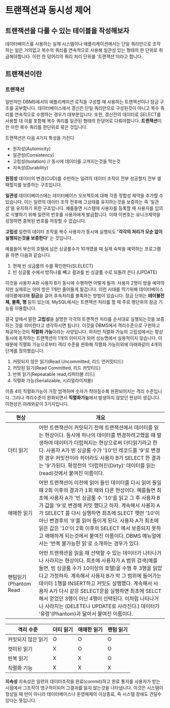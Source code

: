 # 트랜잭션과 동시성 제어
## 트랜잭션을 다룰 수 있는 테이블을 작성해보자
데이터베이스를 사용하는 실제 시스템이나 애플리케이션에서는 단일 쿼리만으로 조작하는 일은 거의없고 복수의 쿼리를 연속적으로 사용해 일관성 있는 형태의 한 단위로 취급해야합니다. 이런 한 덩어리의 쿼리 처리 단위를 '트랜잭션'이라고 합니다. 

## 트랜잭션이란
### 트랜잭션
일반적인 DBMS에서의 애플리케이션 로직을 구성할 때 사용하는 트랜잭션이나 잠금 구조를 공부합니다. 데이터베이스에서 갱신은 단일 쿼리만으로 구성된것이 아니고 복수 쿼리를 연속적으로 수행하는 경우가 대부분입니다. 또한, 갱신전의 데이터로 SELECT를 사용할 대 이를 포함해 복수 쿼리를 일관된 형태의 한덩어로 다뤄야합니다. **트랜잭션**이란 이런 복수 쿼리를 한단위로 묶은 것입니다.

트랜잭션은 다음 4가지 특성을 가진다
* 원자성(Automicity)
* 일관성(Consistency)
* 고립성(Isolation) // 동시에 데이터를 고쳐지는것을 막는것
* 지속성(Durability)

**원장성**
데이터의 변경(CUD)를 수반하는 일려의 데이터 조작이 전부 성공할지 전부 샐패할지를 보증하는 구조입니다.

**일관성**
데이터베이스에는 데이터베이스 오브젝트에 대해 각종 정합성 제약을 추가할 수 있습니다. 이는 일련의 데이터 조작 전후에 그상태를 유지하는것을 보증하는 즉 '일관성'을 유지하기 위한 구조입니다. 예를들면 시스템에 사용자를 등록할 때 사용자를 임의로 식별하기 위해 일련의 번호를 사용자에게 발급합니다. 이때 이번호는 유니크제약을 성정하면 중복된 번호를 저장할 수 없습니다.

**고립성**
일련의 데이터 조작을 복수 사용자가 동시에 실행되도 **'각각의 처리가 모순 없이 실행되는것을 보증한다'** 는 것입니다. 

예를들어 부산의 호텔에 남은 싱글룸수가 10개였을 때 실제 숙박을 예약하는 프로그램을 하면 다음과 같습니다.
1. 현재 빈 싱금룸의 수를 확인한다(SLELECT)
2. 빈 싱글룸 수에서 방하나를 빼고 결과를 빈 싱글룸 수로 되돌려 쓴다.(UPDATE)

이것을 사용자 A와 사용자 B가 동시에 수행하면 어떻게 될까. 사용자 2명이 방을 예약하지만 실제로는 아마 방은 1개만 줄어들게 될겁니다. 이런 사태를 막기위해 데이터베이스 테이블에대해 **잠금**을 걸어 후속처리를 블록하는 방법이 있습니다. 잠금 단위는 **테이블전체, 블록, 행** 등이 있는데, MySQL에서는 트랜잭션 처리를 할 때 주로 행단위의 잠금 기능을 이용합니다. 

결국 앞에서 말한 **고립성**을 설명한 각각의 트랜잭션 처리를 순서대로 실행되는것을 보증하는 것을 의미한다고 생각하시면 됩니다. 이것을 DBMS에서 격리수준으로 구현하고 제공하는것이 **직렬화 가능**이라는 사양입니다. 하지만 직렬화 가능의 고립성에서는 항상 동시에 동작하는 트랜잭션이 1개의 이미지가 되어 성능명에서 실용적이지 않습니다. 이때문에 직렬화 가능으로부터 격리 수준을 완화해 직렬화 가능이외에 아래와같이 4개의 단계를 정의했습니다.

1. 커밋되지 않은 읽기(Read Uncommitted, 리드 언커밋티드)
2. 커밋된 읽기(Read Committed, 리드 커밋티드)
3. 반복 읽기(Repeatable read,리피터블 리드)
4. 직렬화 가능(Serializable, 시리얼라이저블)

이중 4의 직렬화가능이 가장 엄격하며 숫자가 작아질수록 완환되어지는 격리 수준입니다. 그러나 격리수준이 완화되면서 **직렬화가능**에서 발생하지 않았던 현상이 생깁니다. 이현상은 아래와같이 3가지입니다.

|현상|개요|
|-|-|
|더티 읽기 | 어떤 트랜잭션이 커밋되기 전에 트랜잭션에서 데이터를 읽는 현상이다. 동시에 하나의 데이터를 변경하려고했을 때 발생하여 데이터가 더럽혀지는 현상으로써 더티읽기라고 한다. 사용자 A가 빈 싱글룸 수가 '10'인 레코드를 '9'로 변경한 경우 커밋전이라 하더라도 사용자 B가 SELECT 한 결과는 '9'가된다. 확정전의 '더럽혀진(Dirty)' 데이터를 읽는(read)것에서 붙여진 이름이다. |
|애매한 읽기 | 어떤 트랜잭션이 이전에 읽어 들인 데이터를 다시 읽어 들일 때 2회 이후의 결과가 1회 때와 다른 현상이다. 예를들면 최초에 사용자 A가 '빈 싱글룸 수 '10'을 읽고 그 후 사용자 B가 값을 '9'로 변경해 커밋 했다고 하자. 계속해서 사용자 A가 SELECT 를 다시 실행하면 최초에 SLECT 햇떤 '10'이 아닌 변경후의 '9'를 읽어 들이게 된다. 사용자 A가 최초에 읽은 값은 '10'이 2회 이후의 SELECT 에서 보증되지 못하고 애매하게 되는것에서 붙여진 이름이다. DBMS 메뉴얼에서는 '반복 불가능한 읽'로 소개하는 경우가 있다.|
|팬텀읽기(Phantom Read | 어떤 트랜잭션을 읽을 때 선택할 수 있는 데이터가 나타나거나 사라지는 현상이다. 최초에 사용자가 A 범위 검색(예를 들면, 빙 싱글룸 수가 10이상의 호텔)을 수행 후 3행을 읽었다고 가정하자. 계속해서 사용자 B가 막 그 범위에 들어가는 데이터 1행을 INSERT하고 커밋도 실행했다. 계속해서 사용자 A가 다시 같은 SELECT문을 실행하면 최초에 SELCT해서 얻었던 3행이 아닌 4행이 선택된다. 이처럼 나타나거나 사라지는 (DELETE나 UPDATE로 사라진다.) 데이터가 '유령'(Phantom)과 닮아서 붙여진 이름이다. |

|격리 수준|더티 읽기|애매한 읽기| 팬텀 읽기|
|-|-|-|-|
|커밋되지 않은 읽기 | O |O |O |
|컷미된 읽기 | X| O|O|
|반복 읽기 | X|X |O|
|직렬화 기능 | X|X |X|


**지속성**
지속성은 일련의 데이터조작을 완료(commit)하고 완료 통지를 사용자가 받는 시점에서 그조작이 영구적이되어 그결과를 잃지 않는것을 나타냅니다. 이것은 시스템이 정상일 때 만이 아니라 데이터베이스나 운영체제의 이상종료, 즉 시스템 장애도 견딜수 있다는 뜻입니다. 






